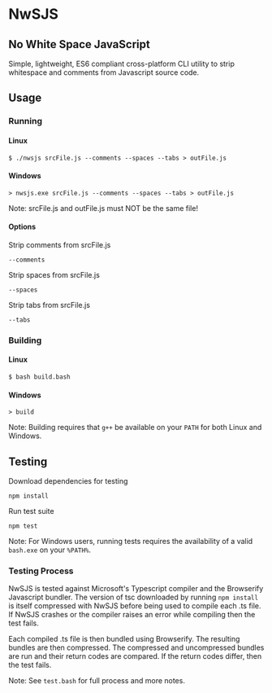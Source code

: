 # NwSJS
## No White Space JavaScript

Simple, lightweight, ES6 compliant cross-platform CLI utility to strip whitespace and comments from Javascript source code.

## Usage
### Running
#### Linux
``` 
$ ./nwsjs srcFile.js --comments --spaces --tabs > outFile.js
```
#### Windows
``` 
> nwsjs.exe srcFile.js --comments --spaces --tabs > outFile.js
```
Note: srcFile.js and outFile.js must NOT be the same file!

#### Options
Strip comments from srcFile.js
```
--comments
```

Strip spaces from srcFile.js
```
--spaces
```

Strip tabs from srcFile.js
```
--tabs
```

### Building
#### Linux
```
$ bash build.bash
```
#### Windows
```
> build
```
Note: Building requires that ```g++``` be available on your ```PATH``` for both Linux and Windows.

## Testing
Download dependencies for testing
```
npm install
```

Run test suite
```
npm test
```
Note: For Windows users, running tests requires the availability of a valid ```bash.exe``` on your ```%PATH%```.

### Testing Process
NwSJS is tested against Microsoft's Typescript compiler and the Browserify Javascript bundler. The version of tsc downloaded by running ```npm install``` is itself compressed with NwSJS before being used to compile each .ts file. If NwSJS crashes or the compiler raises an error while compiling then the test fails.  

Each compiled .ts file is then bundled using Browserify. The resulting bundles are then compressed. The compressed and uncompressed bundles are run and their return codes are compared. If the return codes differ, then the test fails.

Note: See ```test.bash``` for full process and more notes.